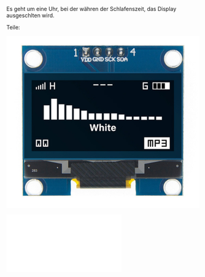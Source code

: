 

Es geht um eine Uhr, bei der währen der Schlafenszeit, das Display ausgeschlten wird.

Teile: 


![](Bilder/OLED-Display-modul-SH1106.png)


![](D1_Mini_ESP32_-_pinout.pdf)
